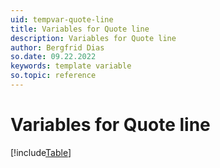 ```yaml
---
uid: tempvar-quote-line
title: Variables for Quote line
description: Variables for Quote line
author: Bergfrid Dias
so.date: 09.22.2022
keywords: template variable
so.topic: reference
---
```


# Variables for Quote line

[!include[Table](../../../../common/includes/variable/table-quote-line.md)]
